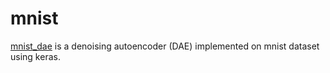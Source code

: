 # mnist
[mnist_dae](https://github.com/Marzhmann/mnist/blob/main/mnist_dae.ipynb) is a denoising autoencoder (DAE) implemented on mnist dataset using keras.